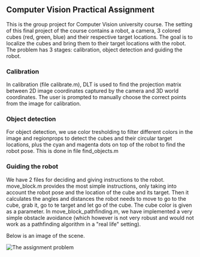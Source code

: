 ## Computer Vision Practical Assignment
This is the group project for Computer Vision university course. The setting of this final project of the course contains a robot, a camera, 3 colored cubes (red, green, blue) and their respective target locations. The goal is to localize the cubes and bring them to their target locations with the robot. The problem has 3 stages: calibration, object detection and guiding the robot.

### Calibration
In calibration (file calibrate.m), DLT is used to find the projection matrix between 2D image coordinates captured by the camera and 3D world coordinates. The user is prompted to manually choose the correct points from the image for calibration.

### Object detection
For object detection, we use color tresholding to filter different colors in the image and regionprops to detect the cubes and their circular target locations, plus the cyan and magenta dots on top of the robot to find the robot pose. This is done in file find_objects.m 

### Guiding the robot
We have 2 files for deciding and giving instructions to the robot. move_block.m provides the most simple instructions, only taking into account the robot pose and the location of the cube and its target. Then it calculates the angles and distances the robot needs to move to go to the cube, grab it, go to te target and let go of the cube. The cube color is given as a parameter. In move_block_pathfinding.m, we have implemented a very simple obstacle avoidance (which however is not very robust and would not work as a pathfinding algorithm in a "real life" setting).

Below is an image of the scene.

![The assignment problem](./test_images/demo.gif)
